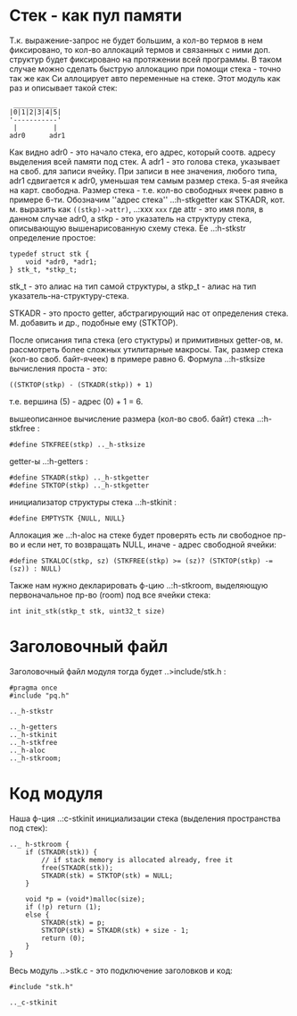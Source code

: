 Стек - как пул памяти
=====================

Т.к. выражение-запрос не будет большим, а кол-во термов в нем фиксировано,
то кол-во аллокаций термов и связанных с ними доп. структур будет фиксировано
на протяжении всей программы. В таком случае можно сделать быструю аллокацию
при помощи стека - точно так же как Си аллоцирует авто переменные на стеке.
Этот модуль как раз и описывает такой стек:

     ___________
    |0|1|2|3|4|5|
    '-----------'
     |         |
    adr0      adr1

Как видно adr0 - это начало стека, его адрес, который соотв. адресу выделения
всей памяти под стек. А adr1 - это голова стека, указывает на своб. для
записи ячейку. При записи в нее значения, любого типа, adr1 сдвигается к adr0,
уменьшая тем самым размер стека. 5-ая ячейка на карт. свободна. Размер стека -
т.е. кол-во свободных ячеек равно в примере 6-ти. Обозначим ''адрес стека''
..:h-stkgetter как STKADR, кот. м. выразить как `((stkp)->attr)`, ..:xxx `xxx` где attr - это
имя поля, в данном случае adr0, а stkp - это указатель на структуру стека,
описывающую вышенарисованную схему стека. Ее ..:h-stkstr определение простое:

    typedef struct stk {
        void *adr0, *adr1;
    } stk_t, *stkp_t;

stk\_t - это алиас на тип самой структуры, а stkp_t - алиас на тип
указатель-на-структуру-стека.

STKADR - это просто getter, абстрагирующий нас от определения стека. М.
добавить и др., подобныe ему (STKTOP).

После описания типа стека (его стуктуры) и примитивных getter-ов, м.
рассмотреть более сложных утилитарные макросы. Так, размер стека (кол-во своб.
байт-ячеек) в примере равно 6. Формула ..:h-stksize вычисления проста - это:

    ((STKTOP(stkp) - (STKADR(stkp)) + 1)

т.е. вершина (5) - адрес (0) + 1 = 6.

вышеописанное вычисление размера (кол-во своб. байт) стека ..:h-stkfree :

    #define STKFREE(stkp) .._h-stksize

getter-ы ..:h-getters :

    #define STKADR(stkp) .._h-stkgetter
    #define STKTOP(stkp) .._h-stkgetter

инициализатор структуры стека ..:h-stkinit :

    #define EMPTYSTK {NULL, NULL}

Аллокация же ..:h-aloc на стеке будет проверять есть ли свободное пр-во и если
нет, то возвращать NULL, иначе - адрес свободной ячейки:

    #define STKALOC(stkp, sz) (STKFREE(stkp) >= (sz)? (STKTOP(stkp) -= (sz)) : NULL)

Также нам нужно декларировать ф-цию ..:h-stkroom, выделяющую первоначальное
пр-во (room) под все ячейки стека:

    int init_stk(stkp_t stk, uint32_t size)


Заголовочный файл
=================

Заголовочный файл модуля тогда будет ..>include/stk.h :

    #pragma once
    #include "pq.h"

    .._h-stkstr

	.._h-getters
	.._h-stkinit
	.._h-stkfree
	.._h-aloc
    .._h-stkroom;


Код модуля
==========

Наша ф-ция ..:c-stkinit инициализации стека (выделения пространства под стек):

    .._ h-stkroom {
        if (STKADR(stk)) {
            // if stack memory is allocated already, free it
            free(STKADR(stk));
            STKADR(stk) = STKTOP(stk) = NULL;
        }

        void *p = (void*)malloc(size);
        if (!p) return (1);
        else {
            STKADR(stk) = p;
            STKTOP(stk) = STKADR(stk) + size - 1;
            return (0);
        }
    }

Весь модуль ..>stk.c - это подключение заголовков и код:

    #include "stk.h"

    .._c-stkinit
